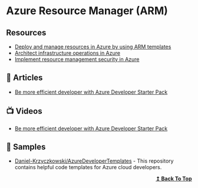 
# Azure Resource Manager (ARM)

## Resources
- [Deploy and manage resources in Azure by using ARM templates](https://docs.microsoft.com/en-us/learn/paths/deploy-manage-resource-manager-templates/)
- [Architect infrastructure operations in Azure](https://docs.microsoft.com/en-us/learn/paths/architect-infrastructure-operations/)
- [Implement resource management security in Azure](https://docs.microsoft.com/en-us/learn/paths/implement-resource-mgmt-security/)

## 📕 Articles
- [Be more efficient developer with Azure Developer Starter Pack](https://daniel-krzyczkowski.github.io/Be-More-Efficient-Developer-With-Azure-Developer-Starter-Pack/)

## 📺 Videos
- [Be more efficient developer with Azure Developer Starter Pack](https://www.youtube.com/watch?v=8XJQLaWAPro)

## 🚀 Samples
- [Daniel-Krzyczkowski/AzureDeveloperTemplates](https://github.com/Daniel-Krzyczkowski/AzureDeveloperTemplates) - This repository contains helpful code templates for Azure cloud developers.

<div align="right">
  <b><a href="#contents">↥ Back To Top</a></b>
</div>
	
